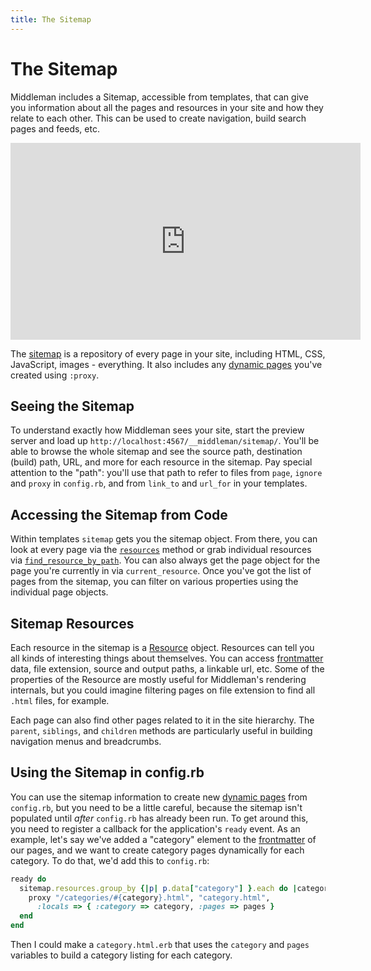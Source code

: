 ```yaml
---
title: The Sitemap
---
```


# The Sitemap

Middleman includes a Sitemap, accessible from templates, that can give you
information about all the pages and resources in your site and how they relate
to each other. This can be used to create navigation, build search pages and
feeds, etc.

<iframe width="560" height="315" src="https://www.youtube.com/embed/oqUGm-LD_BM?rel=0" frameborder="0" allowfullscreen></iframe><br>

The [sitemap] is a repository of every page in your site, including HTML, CSS,
JavaScript, images - everything. It also includes any [dynamic pages] you've
created using `:proxy`.

## Seeing the Sitemap

To understand exactly how Middleman sees your site, start the preview server
and load up `http://localhost:4567/__middleman/sitemap/`. You'll be able to
browse the whole sitemap and see the source path, destination (build) path,
URL, and more for each resource in the sitemap. Pay special attention to the
"path": you'll use that path to refer to files from `page`, `ignore` and
`proxy` in `config.rb`, and from `link_to` and `url_for` in your templates.

## Accessing the Sitemap from Code

Within templates `sitemap` gets you the sitemap object. From there, you can
look at every page via the [`resources`] method or grab individual resources via
[`find_resource_by_path`]. You can also always get the page object for the page
you're currently in via `current_resource`. Once you've got the list of pages
from the sitemap, you can filter on various properties using the individual page
objects.

## Sitemap Resources

Each resource in the sitemap is a [Resource] object. Resources can tell you all
kinds of interesting things about themselves. You can access [frontmatter] data,
file extension, source and output paths, a linkable url, etc. Some of the
properties of the Resource are mostly useful for Middleman's rendering
internals, but you could imagine filtering pages on file extension to find all
`.html` files, for example.

Each page can also find other pages related to it in the site hierarchy. The
`parent`, `siblings`, and `children` methods are particularly useful in
building navigation menus and breadcrumbs.

## Using the Sitemap in config.rb

You can use the sitemap information to create new [dynamic pages] from
`config.rb`, but you need to be a little careful, because the sitemap isn't
populated until *after* `config.rb` has already been run. To get around this,
you need to register a callback for the application's `ready` event. As an
example, let's say we've added a "category" element to the [frontmatter] of our
pages, and we want to create category pages dynamically for each category. To
do that, we'd add this to `config.rb`:

```ruby
ready do
  sitemap.resources.group_by {|p| p.data["category"] }.each do |category, pages|
    proxy "/categories/#{category}.html", "category.html",
      :locals => { :category => category, :pages => pages }
  end
end
```

Then I could make a `category.html.erb` that uses the `category` and `pages`
variables to build a category listing for each category.

  [sitemap]: http://www.rubydoc.info/gems/middleman-core/Middleman/Sitemap
  [dynamic pages]: /advanced/dynamic-pages/
  [`resources`]: http://www.rubydoc.info/gems/middleman-core/Middleman/Sitemap/Store#resources-instance_method
  [`find_resource_by_path`]: http://www.rubydoc.info/gems/middleman-core/Middleman/Sitemap/Store#find_resource_by_path-instance_method
  [Resource]: http://www.rubydoc.info/gems/middleman-core/Middleman/Sitemap/Resource
  [frontmatter]: /basics/frontmatter/
